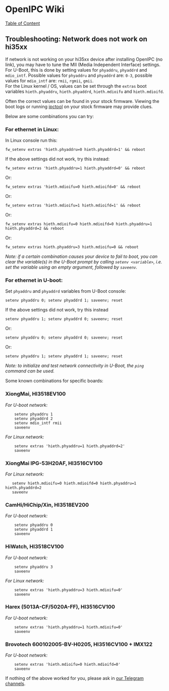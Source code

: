 # OpenIPC Wiki
[Table of Content](../README.md)

## Troubleshooting: Network does not work on hi35xx
If network is not working on your hi35xx device after installing OpenIPC (no link), you may have to tune the MII (Media Independent Interface) settings.  
For U-Boot, this is done by setting values for `phyaddru`, `phyaddrd` and `mdio_intf`.
Possible values for `phyaddru` and `phyaddrd` are: `0-3`, possible values for `mdio_intf` are: `rmii`, `rgmii`,  `gmii`.  
For the Linux kernel / OS, values can be set through the `extras` boot variables `hieth.phyaddru`, `hieth.phyaddrd`, `hieth.mdioifu` and `hieth.mdioifd`.

Often the correct values can be found in your stock firmware. Viewing the boot logs or running [ipctool](https://github.com/OpenIPC/ipctool) on your stock firmware may provide clues.

Below are some combinations you can try:

### For ethernet in Linux:

In Linux console run this:
```
fw_setenv extras 'hieth.phyaddru=0 hieth.phyaddrd=1' && reboot
```
If the above settings did not work, try this instead:
```
fw_setenv extras 'hieth.phyaddru=1 hieth.phyaddrd=0' && reboot
```
Or:
```
fw_setenv extras 'hieth.mdioifu=0 hieth.mdioifd=0' && reboot
```
Or:
```
fw_setenv extras 'hieth.mdioifu=1 hieth.mdioifd=1' && reboot
```
Or:
```
fw_setenv extras hieth.mdioifu=0 hieth.mdioifd=0 hieth.phyaddru=1 hieth.phyaddrd=2 && reboot
```
Or:
```
fw_setenv extras hieth.phyaddru=3 hieth.mdioifu=0 && reboot
```

*Note: if a certain combination causes your device to fail to boot, you can clear the variable(s) in the U-Boot prompt by calling `setenv <variable>`, i.e. set the variable using an empty argument, followed by `saveenv`.*

### For ethernet in U-boot:

Set `phyaddru` and `phyaddrd` variables from U-Boot console:
```
setenv phyaddru 0; setenv phyaddrd 1; saveenv; reset
```
If the above settings did not work, try this instead
```
setenv phyaddru 1; setenv phyaddrd 0; saveenv; reset
```
Or:
```
setenv phyaddru 0; setenv phyaddrd 0; saveenv; reset
```
Or:
```
setenv phyaddru 1; setenv phyaddrd 1; saveenv; reset
```

*Note: to initialize and test network connectivity in U-Boot, the `ping` command can be used.*  

Some known combinations for specific boards:

### XiongMai, HI3518EV100
*For U-boot network:*
```
    setenv phyaddru 1
    setenv phyaddrd 2
    setenv mdio_intf rmii
    saveenv
```
*For Linux network:*
```
    setenv extras 'hieth.phyaddru=1 hieth.phyaddrd=2'
    saveenv
```

### XiongMai IPG-53H20AF, HI3516CV100

*For Linux network:*
```
   setenv hieth.mdioifu=0 hieth.mdioifd=0 hieth.phyaddru=1 hieth.phyaddrd=2
   saveenv
```

### CamHi/HiChip/Xin, HI3518EV200

*For U-boot network:*
```
    setenv phyaddru 0
    setenv phyaddrd 1
    saveenv
```

### HiWatch, HI3518CV100

*For U-boot network:*
```
    setenv phyaddru 3
    saveenv
```

*For Linux network:*
```
    setenv extras 'hieth.phyaddru=3 hieth.mdioifu=0'
    saveenv
```

### Harex (5013A-CF/5020A-FF), HI3516CV100

*For U-boot network:*
```
    setenv extras 'hieth.phyaddru=1 hieth.mdioifu=0'
    saveenv
```

### Brovotech 600102005-BV-H0205, HI3516CV100 + IMX122

*For U-boot network:*
```
    setenv extras 'hieth.mdioifu=0 hieth.mdioifd=0'
    saveenv
```

If nothing of the above worked for you, please ask in [our Telegram channels](https://openipc.org/our-channels).
